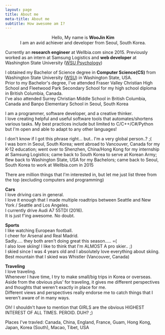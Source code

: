 ```yaml
---
layout: page
title: About me
meta-title: About me
subtitle: How awesome am I?
---
```


<div id="aboutme-section">

<center>Hello, My name is <strong>WooJin Kim</strong><br>
I am an avid achiever and developer from Seoul, South Korea.</center>

<p class="about-text">
<span class="fa fa-briefcase about-icon"></span>
  Currently an <strong>research engineer</strong> at Wellbia.com since 2015. Previously worked as an intern at Samsung Logistics and <strong>web developer</strong> at Washington State University (<a target="_blank" href="http://psychology.wsu.edu/">WSU Psychology</a>)
</p>

<p class="about-text">
<span class="fa fa-graduation-cap about-icon"></span>
I obtained my Bachelor of Science degree in <strong>Computer Science(CS)</strong> from Washington State University (<a target="_blank" href="http://www.wsu.edu/">WSU</a>) in Washington State, USA.<br>
Prior to my Bachelor's degree, I've attended Fraser Valley Christian High School and Fleetwood Park Secondary School for my high school diploma in British Columbia, Canada.<br>
I've also attended Surrey Christian Middle School in British Columbia, Canada and Banpo Elementary School in Seoul, South Korea</p>

<p class="about-text">
<span class="fa fa-code about-icon"></span>
I am a programmer, software developer, and a creative thinker.<br>
I love creating helpful and useful software tools that automates/shortens various tasks.
My best practices include but limited to C/C++/C#/Python but I'm open and able to adapt to any other languages!
</p>

<p class="about-text">
<span class="fa fa-globe about-icon"></span>
I don't know if I got this phrase right... but.. I'm a very global person..? ;(<br>
I was born in Seoul, South Korea; went abroad to Vancouver, Canada for my K-12 education; went over to Shenzhen, China/Hong Kong for my internship at Samsung Logistics; 
came back to South Korea to serve at Korean Army; flew back to Washington State, USA for my Bachelors; came back to Seoul, South Korea to work at Wellbia.com in 2015
</p>

<p class="about-text">
<span class="fa fa-heart about-icon"></span>
There are million things that I'm interested in, but let me just list three from the top (excluding computers and programming)
<p class="about-text">
<strong>Cars</strong><br>
I love driving cars in general.<br>
I love it enough that I made multiple roadtrips between Seattle and New York / Seattle and Los Angeles.<br>
I currently drive Audi A7 55TDI (2016).<br>
It is just f'ing awesome. No doubt.</p>

<p class="about-text">
<strong>Sports</strong><br>
I like watching European football.<br>
I cheer for Arsenal and Real Madrid.<br>
Sadly..... they both aren't doing great this season..... =(<br>
I also love skiing! I like to think that I'm ALMOST A pro skier.. ;)<br>
I skied since I was 4 years old and I absolutely love everything about skiing.<br>
Best mountain that I skied was Whistler (Vancouver, Canada)
</p>

<p class="about-text">
<strong>Traveling</strong><br>
I love traveling.<br>
Whenever I have time, I try to make small/big trips in Korea or overseas.<br>
Aside from the obvious plus' for traveling, it gives me different perspectives and thoughts that weren't exactly in place for me.<br>
Different views and perspectives really endorse me to catch things that I weren't aware of in many ways.
</p>
<p class="about-text">
Oh! I shouldn't have to mention that GIRLS are the obvious HIGHEST INTEREST OF ALL TIMES. PEROID. DUH? ;)
</p>

<p class="about-text">
<span class="fa fa-plane about-icon"></span>
Places I've travled: Canada, China, England, France, Guam, Hong Kong, Japan, Korea (South), Macao, Tibet, USA
</p>

</div>